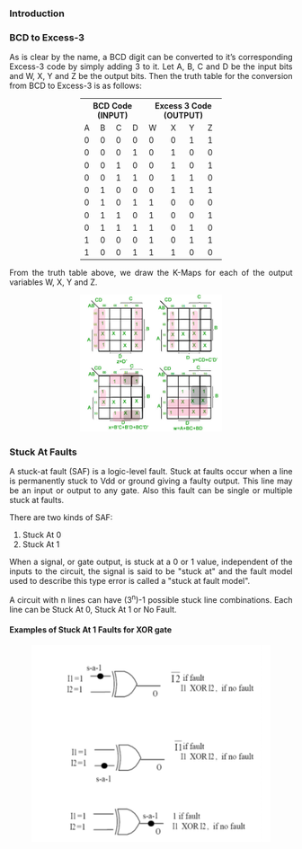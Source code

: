 ### Introduction

### BCD to Excess-3
<p style="text-align: justify;">As is clear by the name, a BCD digit can be converted to it’s corresponding Excess-3 code by simply adding 3 to it. Let A, B, C and D be the input bits and W, X, Y and Z be the output bits. Then the truth table for the conversion from BCD to Excess-3 is as follows:</p>

<center>
<table style="width:50%">
<tr>
  <th colspan="4">BCD Code (INPUT)</th>
  <th colspan="4">Excess 3 Code (OUTPUT)</th>
</tr>
<tr>
  <td> A </td><td> B </td><td> C </td><td> D </td><td> W </td><td> X </td><td> Y </td><td> Z </td>
</tr>
<tr>
  <td>0</td><td>0</td><td>0</td><td>0</td><td>0</td><td>0</td><td>1</td><td>1</td>
</tr>
<tr>
  <td>0</td><td>0</td><td>0</td><td>1</td><td>0</td><td>1</td><td>0</td><td>0</td>
</tr>
<tr>
  <td>0</td><td>0</td><td>1</td><td>0</td><td>0</td><td>1</td><td>0</td><td>1</td>
</tr>
<tr>
  <td>0</td><td>0</td><td>1</td><td>1</td><td>0</td><td>1</td><td>1</td><td>0</td>
</tr>
<tr>
  <td>0</td><td>1</td><td>0</td><td>0</td><td>0</td><td>1</td><td>1</td><td>1</td>
</tr>
<tr>
  <td>0</td><td>1</td><td>0</td><td>1</td><td>1</td><td>0</td><td>0</td><td>0</td>
</tr>
<tr>
  <td>0</td><td>1</td><td>1</td><td>0</td><td>1</td><td>0</td><td>0</td><td>1</td>
</tr>
<tr>
  <td>0</td><td>1</td><td>1</td><td>1</td><td>1</td><td>0</td><td>1</td><td>0</td>
</tr>
<tr>
  <td>1</td><td>0</td><td>0</td><td>0</td><td>1</td><td>0</td><td>1</td><td>1</td>
</tr>
<tr>
  <td>1</td><td>0</td><td>0</td><td>1</td><td>1</td><td>1</td><td>0</td><td>0</td>
</tr>
</table>
</center>

<p style="text-align: justify;">From the truth table above, we draw the K-Maps for each of the output variables W, X, Y and Z.</p>

<center><img src="images/35777.png" width="50%"></center>

### Stuck At Faults 
<p style="text-align: justify;">A stuck-at fault (SAF) is a logic-level fault. Stuck at faults occur when a line is permanently stuck to Vdd or ground giving a faulty output. This line may be an input or output to any gate. Also this fault can be single or multiple stuck at faults. </p>
There are two kinds of SAF:<br>
<ol>
    <li>Stuck At 0</li>
    <li>Stuck At 1</li>
</ol>

<p style="text-align: justify;">When a signal, or gate output, is stuck at a 0 or 1 value, independent of the inputs to the circuit, the signal is said to be "stuck at" and the fault model used to describe this type error is called a "stuck at fault model".</p>

<p style="text-align: justify;">A circuit with n lines can have (3<sup>n</sup>)-1 possible stuck line combinations. Each line can be Stuck At 0, Stuck At 1 or No Fault.</p>

#### Examples of Stuck At 1 Faults for XOR gate 
<center><img src="images/stuck.png" width="425" height="350"></center>

